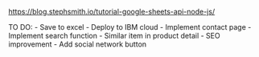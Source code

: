 https://blog.stephsmith.io/tutorial-google-sheets-api-node-js/

TO DO:
    - Save to excel
    - Deploy to IBM cloud
    - Implement contact page
    - Implement search function
    - Similar item in product detail
    - SEO improvement
    - Add social network button